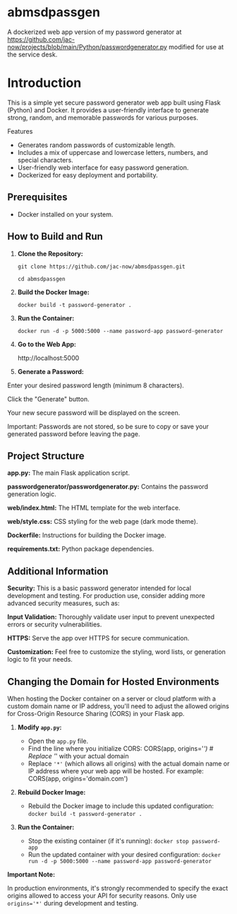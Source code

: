 # abmsdpassgen
A dockerized web app version of my password generator at https://github.com/jac-now/projects/blob/main/Python/passwordgenerator.py modified for use at the service desk.


# Introduction

This is a simple yet secure password generator web app built using Flask (Python) and Docker. It provides a user-friendly interface to generate strong, random, and memorable passwords for various purposes.


 Features

- Generates random passwords of customizable length.
- Includes a mix of uppercase and lowercase letters, numbers, and special characters.
- User-friendly web interface for easy password generation.
- Dockerized for easy deployment and portability.


## Prerequisites

- Docker installed on your system.


## How to Build and Run

1. **Clone the Repository:**

   `git clone https://github.com/jac-now/abmsdpassgen.git`
   
   `cd abmsdpassgen`

 
3. **Build the Docker Image:**
   
   `docker build -t password-generator .`

   
4. **Run the Container:**
   
   `docker run -d -p 5000:5000 --name password-app password-generator`


5. **Go to the Web App:**

   http://localhost:5000


6. **Generate a Password:**

Enter your desired password length (minimum 8 characters).

Click the "Generate" button.

Your new secure password will be displayed on the screen.

Important: Passwords are not stored, so be sure to copy or save your generated password before leaving the page.



## Project Structure

**app.py:** The main Flask application script.

**passwordgenerator/passwordgenerator.py:** Contains the password generation logic.

**web/index.html:** The HTML template for the web interface.

**web/style.css:** CSS styling for the web page (dark mode theme).

**Dockerfile:** Instructions for building the Docker image.

**requirements.txt:** Python package dependencies.



## Additional Information

**Security:** This is a basic password generator intended for local development and testing. For production use, consider adding more advanced security measures, such as:

**Input Validation:** Thoroughly validate user input to prevent unexpected errors or security vulnerabilities.

**HTTPS:** Serve the app over HTTPS for secure communication.

**Customization:** Feel free to customize the styling, word lists, or generation logic to fit your needs.



## Changing the Domain for Hosted Environments

When hosting the Docker container on a server or cloud platform with a custom domain name or IP address, you'll need to adjust the allowed origins for Cross-Origin Resource Sharing (CORS) in your Flask app.

1. **Modify `app.py`:**

   - Open the `app.py` file.
   - Find the line where you initialize CORS:
     CORS(app, origins='*')  # Replace '*' with your actual domain
   - Replace `'*'` (which allows all origins) with the actual domain name or IP address where your web app will be hosted. For example:
     CORS(app, origins='domain.com')

2. **Rebuild Docker Image:**

   - Rebuild the Docker image to include this updated configuration:
     `docker build -t password-generator .`

3. **Run the Container:**

   - Stop the existing container (if it's running):
     `docker stop password-app`
   - Run the updated container with your desired configuration:
     `docker run -d -p 5000:5000 --name password-app password-generator`

**Important Note:**

In production environments, it's strongly recommended to specify the exact origins allowed to access your API for security reasons. Only use `origins='*'` during development and testing.
